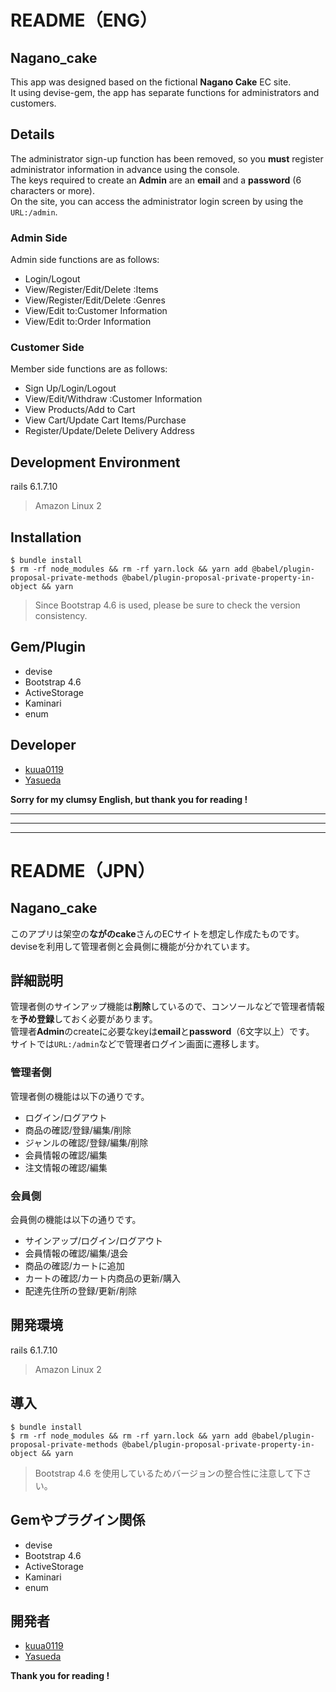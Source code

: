 # README（ENG）
## Nagano_cake
This app was designed based on the fictional **Nagano Cake** EC site.<br>
It using devise-gem, the app has separate functions for administrators and customers.

## Details
The administrator sign-up function has been removed, so you **must** register administrator information in advance using the console.<br>
The keys required to create an **Admin** are an **email** and a **password** (6 characters or more).<br>
On the site, you can access the administrator login screen by using the ``URL:/admin``.

### Admin Side
Admin side functions are as follows:
- Login/Logout
- View/Register/Edit/Delete :Items
- View/Register/Edit/Delete :Genres
- View/Edit to:Customer Information
- View/Edit to:Order Information

### Customer Side
Member side functions are as follows:
- Sign Up/Login/Logout
- View/Edit/Withdraw :Customer Information
- View Products/Add to Cart
- View Cart/Update Cart Items/Purchase
- Register/Update/Delete Delivery Address

## Development Environment
rails 6.1.7.10
> Amazon Linux 2

## Installation
```
$ bundle install
$ rm -rf node_modules && rm -rf yarn.lock && yarn add @babel/plugin-proposal-private-methods @babel/plugin-proposal-private-property-in-object && yarn
```
> Since Bootstrap 4.6 is used, please be sure to check the version consistency.

## Gem/Plugin
- devise 
- Bootstrap 4.6
- ActiveStorage
- Kaminari
- enum 

## Developer
- [kuua0119](https://github.com/kuua0119)
- [Yasueda](https://github.com/Yasueda)

**Sorry for my clumsy English, but thank you for reading !**

---
---
---

# README（JPN）
## Nagano_cake
このアプリは架空の**ながのcake**さんのECサイトを想定し作成たものです。<br>
deviseを利用して管理者側と会員側に機能が分かれています。

## 詳細説明
管理者側のサインアップ機能は**削除**しているので、コンソールなどで管理者情報を**予め登録**しておく必要があります。<br>
管理者**Admin**のcreateに必要なkeyは**email**と**password**（6文字以上）です。<br>
サイトでは`URL:/admin`などで管理者ログイン画面に遷移します。
### 管理者側
管理者側の機能は以下の通りです。
- ログイン/ログアウト
- 商品の確認/登録/編集/削除
- ジャンルの確認/登録/編集/削除
- 会員情報の確認/編集
- 注文情報の確認/編集
### 会員側
会員側の機能は以下の通りです。
- サインアップ/ログイン/ログアウト
- 会員情報の確認/編集/退会
- 商品の確認/カートに追加
- カートの確認/カート内商品の更新/購入
- 配達先住所の登録/更新/削除

## 開発環境
rails 6.1.7.10
> Amazon Linux 2

## 導入
```
$ bundle install
$ rm -rf node_modules && rm -rf yarn.lock && yarn add @babel/plugin-proposal-private-methods @babel/plugin-proposal-private-property-in-object && yarn
```
> Bootstrap 4.6 を使用しているためバージョンの整合性に注意して下さい。

## Gemやプラグイン関係
- devise 
- Bootstrap 4.6
- ActiveStorage
- Kaminari
- enum 

## 開発者
- [kuua0119](https://github.com/kuua0119)
- [Yasueda](https://github.com/Yasueda)

**Thank you for reading !**